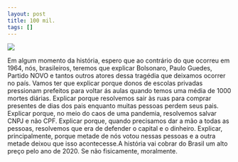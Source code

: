 ```yaml
---
layout: post
title: 100 mil.
tags: []
---
```


![](https://cdn-images-1.medium.com/max/1200/1*CoXNvVokGmkxVwdHfn0IVQ.png)

Em algum momento da história, espero que ao contrário do que ocorreu em 1964, nós, brasileiros, teremos que explicar Bolsonaro, Paulo Guedes, Partido NOVO e tantos outros atores dessa tragédia que deixamos ocorrer no país. Vamos ter que explicar porque donos de escolas privadas pressionam prefeitos para voltar ás aulas quando temos uma média de 1000 mortes diárias. Explicar porque resolvemos sair às ruas para comprar presentes de dias dos pais enquanto muitas pessoas perdem seus pais. Explicar porque, no meio do caos de uma pandemia, resolvemos salvar CNPJ e não CPF. Explicar porque, quando precisamos dar a mão a todas as pessoas, resolvemos que era de defender o capital e o dinheiro. Explicar, principalmente, porque metade de nós votou nessas pessoas e a outra metade deixou que isso acontecesse.A história vai cobrar do Brasil um alto preço pelo ano de 2020. Se não fisicamente, moralmente.
